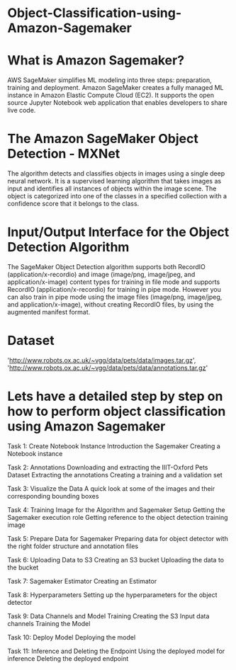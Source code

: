 # Object-Classification-using-Amazon-Sagemaker

# What is Amazon Sagemaker? 
AWS SageMaker simplifies ML modeling into three steps: preparation, training and deployment.
Amazon SageMaker creates a fully managed ML instance in Amazon Elastic Compute Cloud (EC2). 
It supports the open source Jupyter Notebook web application that enables developers to share live code. 

# The Amazon SageMaker Object Detection - MXNet 
The algorithm detects and classifies objects in images using a single deep neural network. 
It is a supervised learning algorithm that takes images as input and identifies all instances of objects within the image scene. 
The object is categorized into one of the classes in a specified collection with a confidence score that it belongs to the class.

# Input/Output Interface for the Object Detection Algorithm

The SageMaker Object Detection algorithm supports both RecordIO (application/x-recordio) and image (image/png, image/jpeg, and application/x-image) 
content types for training in file mode and supports RecordIO (application/x-recordio) for training in pipe mode. 
However you can also train in pipe mode using the image files (image/png, image/jpeg, and application/x-image), 
without creating RecordIO files, by using the augmented manifest format. 

# Dataset
'http://www.robots.ox.ac.uk/~vgg/data/pets/data/images.tar.gz',
'http://www.robots.ox.ac.uk/~vgg/data/pets/data/annotations.tar.gz'

# Lets have a detailed step by step on how to perform object classification using Amazon Sagemaker 
Task 1: Create Notebook Instance
Introduction the Sagemaker
Creating a Notebook instance

Task 2: Annotations
Downloading and extracting the IIIT-Oxford Pets Dataset
Extracting the annotations
Creating a training and a validation set

Task 3: Visualize the Data
A quick look at some of the images and their corresponding bounding boxes

Task 4: Training Image for the Algorithm and Sagemaker Setup
Getting the Sagemaker execution role
Getting reference to the object detection training image

Task 5: Prepare Data for Sagemaker
Preparing data for object detector with the right folder structure and annotation files

Task 6: Uploading Data to S3
Creating an S3 bucket
Uploading the data to the bucket

Task 7: Sagemaker Estimator
Creating an Estimator

Task 8: Hyperparameters
Setting up the hyperparameters for the object detector

Task 9: Data Channels and Model Training
Creating the S3 Input data channels
Training the Model

Task 10: Deploy Model
Deploying the model

Task 11: Inference and Deleting the Endpoint
Using the deployed model for inference
Deleting the deployed endpoint
